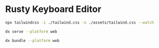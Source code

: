 <!-- @format -->

# Rusty Keyboard Editor

```bash
npx tailwindcss -i ./tailwind.css -o ./assets/tailwind.css --watch
```

```bash
dx serve --platform web
```

```bash
dx bundle --platform web
```
